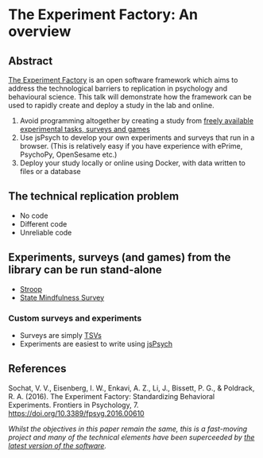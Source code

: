 # The Experiment Factory: An overview

## Abstract

[The Experiment Factory](https://expfactory.github.io/expfactory/) is an open software framework which aims to address the technological barriers to replication in psychology and behavioural science.  This talk will demonstrate how the framework can be used to rapidly create and deploy a study in the lab and online.  

  1. Avoid programming altogether by creating a study from [freely available experimental tasks, surveys and games](https://expfactory.github.io/experiments/)
  1. Use jsPsych to develop your own experiments and surveys that run in a browser. (This is relatively easy if you have experience with ePrime, PsychoPy, OpenSesame etc.)
  1. Deploy your study locally or online using Docker, with data written to files or a database

## The technical replication problem

* No code
* Different code
* Unreliable code

## Experiments, surveys (and games) from the library can be run stand-alone

* [Stroop](https://expfactory-experiments.github.io/stroop)
* [State Mindfulness Survey](https://expfactory-experiments.github.io/state-mindfulness-survey)

### Custom surveys and experiments

* Surveys are simply [TSVs](https://github.com/expfactory-experiments/state-mindfulness-survey)
* Experiments are easiest to write using [jsPsych](https://www.github.com/expfactory-experiments/stroop)

## References

Sochat, V. V., Eisenberg, I. W., Enkavi, A. Z., Li, J., Bissett, P. G., & Poldrack, R. A. (2016). The Experiment Factory: Standardizing Behavioral Experiments. Frontiers in Psychology, 7. https://doi.org/10.3389/fpsyg.2016.00610

*Whilst the objectives in this paper remain the same, this is a fast-moving project and many of the technical elements have been superceeded by [the latest version of the software](https://expfactory.github.io/expfactory/).*
